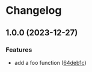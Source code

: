 # Changelog

## 1.0.0 (2023-12-27)


### Features

* add a foo function ([64deb1c](https://github.com/dannnyliang/release-please-playground/commit/64deb1cf5afa5f1048a091d5f100e0eb095cf093))
